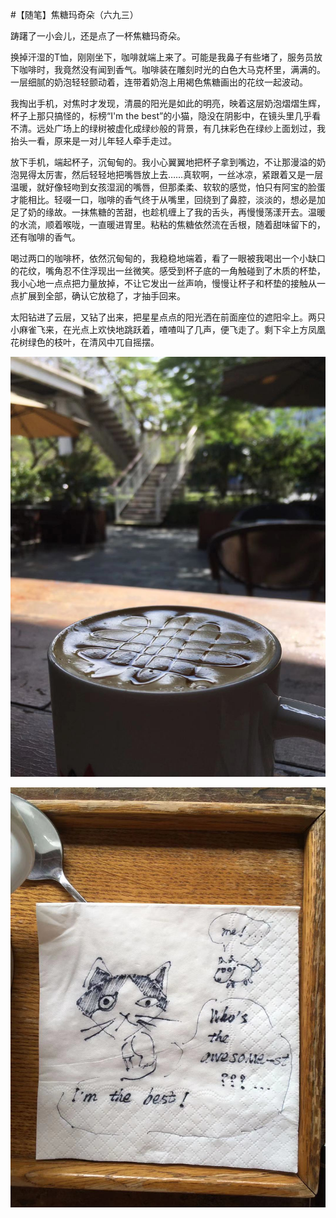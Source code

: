 #【随笔】焦糖玛奇朵（六九三）

踌躇了一小会儿，还是点了一杯焦糖玛奇朵。

换掉汗湿的T恤，刚刚坐下，咖啡就端上来了。可能是我鼻子有些堵了，服务员放下咖啡时，我竟然没有闻到香气。咖啡装在雕刻时光的白色大马克杯里，满满的。一层细腻的奶泡轻轻颤动着，连带着奶泡上用褐色焦糖画出的花纹一起波动。

我掏出手机，对焦时才发现，清晨的阳光是如此的明亮，映着这层奶泡熠熠生辉，杯子上那只搞怪的，标榜“I'm the best”的小猫，隐没在阴影中，在镜头里几乎看不清。远处广场上的绿树被虚化成绿纱般的背景，有几抹彩色在绿纱上面划过，我抬头一看，原来是一对儿年轻人牵手走过。

放下手机，端起杯子，沉甸甸的。我小心翼翼地把杯子拿到嘴边，不让那漫溢的奶泡晃得太厉害，然后轻轻地把嘴唇放上去……真软啊，一丝冰凉，紧跟着又是一层温暖，就好像轻吻到女孩湿润的嘴唇，但那柔柔、软软的感觉，怕只有阿宝的脸蛋才能相比。轻啜一口，咖啡的香气终于从嘴里，回绕到了鼻腔，淡淡的，想必是加足了奶的缘故。一抹焦糖的苦甜，也趁机缠上了我的舌头，再慢慢荡漾开去。温暖的水流，顺着喉咙，一直暖进胃里。粘粘的焦糖依然流在舌根，随着甜味留下的，还有咖啡的香气。

喝过两口的咖啡杯，依然沉甸甸的，我稳稳地端着，看了一眼被我喝出一个小缺口的花纹，嘴角忍不住浮现出一丝微笑。感受到杯子底的一角触碰到了木质的杯垫，我小心地一点点把力量放掉，不让它发出一丝声响，慢慢让杯子和杯垫的接触从一点扩展到全部，确认它放稳了，才抽手回来。

太阳钻进了云层，又钻了出来，把星星点点的阳光洒在前面座位的遮阳伞上。两只小麻雀飞来，在光点上欢快地跳跃着，喳喳叫了几声，便飞走了。剩下伞上方凤凰花树绿色的枝叶，在清风中兀自摇摆。

![macchiato.jpeg](macchiato.jpeg)

![bestkitty.jpeg](bestkitty.jpeg)